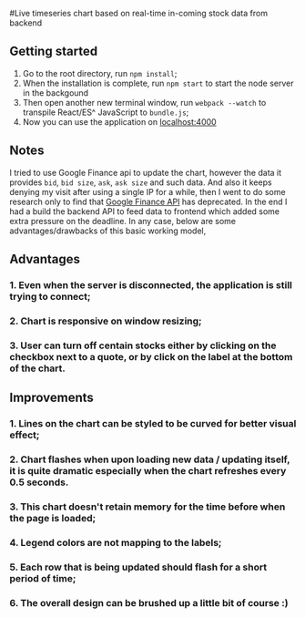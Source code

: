 #Live timeseries chart based on real-time in-coming stock data from backend

## Getting started
1. Go to the root directory, run `npm install`;    
3. When the installation is complete, run `npm start` to start the node server in the backgound
4. Then open another new terminal window, run `webpack --watch` to transpile React/ES^ JavaScript to `bundle.js`;  
5. Now you can use the application on [localhost:4000](http://localhost:4000/)

## Notes
I tried to use Google Finance api to update the chart, however the data it provides `bid`, `bid size`, `ask`, `ask size` and such data. And also it keeps denying my visit after using a single IP for a while, then I went to do some research only to find that [Google Finance API](https://developers.google.com/finance/) has deprecated. In the end I had a build the backend API to feed data to frontend which  added some extra pressure on the deadline. In any case, below are some advantages/drawbacks of this basic working model,

## Advantages
### 1. Even when the server is disconnected, the application is still trying to connect;
### 2. Chart is responsive on window resizing;
### 3. User can turn off centain stocks either by clicking on the checkbox next to a quote, or by click on the label at the bottom of the chart.

## Improvements
### 1. Lines on the chart can be styled to be curved for better visual effect;
### 2. Chart flashes when upon loading new data / updating itself, it is quite dramatic especially when the chart refreshes every 0.5 seconds.
### 3. This chart doesn't retain memory for the time before when the page is loaded;
### 4. Legend colors are not mapping to the labels;
### 5. Each row that is being updated should flash for a short period of time;
### 6. The overall design can be brushed up a little bit of course :)